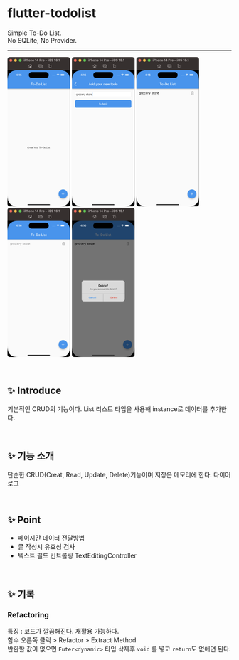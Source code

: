 # flutter-todolist

Simple To-Do List.  
No SQLite, No Provider.  

---


<p float="left">
    <img src="https://github.com/keemeesuu/flutter-todolist/blob/main/images/1.png"  width="28%" />
    <img src="https://github.com/keemeesuu/flutter-todolist/blob/main/images/2.png"  width="28%" />
    <img src="https://github.com/keemeesuu/flutter-todolist/blob/main/images/3.png"  width="28%" />
    <img src="https://github.com/keemeesuu/flutter-todolist/blob/main/images/4.png"  width="28%" />
    <img src="https://github.com/keemeesuu/flutter-todolist/blob/main/images/5.png"  width="28%" />
</p>


<br>

## ✨ Introduce

기본적인 CRUD의 기능이다.
List<Class> 리스트 타입을 사용해 instance로 데이터를 추가한다.

<br>

## ✨ 기능 소개

단순한 CRUD(Creat, Read, Update, Delete)기능이며 저장은 메모리에 한다.
다이어로그

<br>

## ✨ Point

- 페이지간 데이터 전달방법
- 글 작성시 유효성 검사
- 텍스트 필드 컨트롤링
    TextEditingController

<br>

## ✨ 기록

### Refactoring

특징 : 코드가 깔끔해진다. 재활용 가능하다.  
함수 오른쪽 클릭 > Refactor > Extract Method  
반환할 값이 없으면 `Futer<dynamic>` 타입 삭제후 `void` 를 넣고 `return`도 없애면 된다.